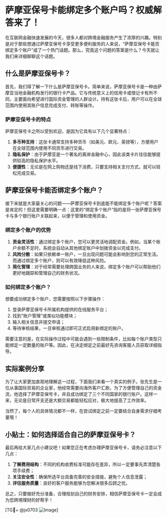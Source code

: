 # 萨摩亚保号卡能绑定多个账户吗？权威解答来了！

在互联网金融快速发展的今天，很多人都对跨境金融服务产生了浓厚的兴趣。特别是对于那些想通过萨摩亚保号卡享受更多便利服务的人来说，“萨摩亚保号卡能否绑定多个账户”成了一个热门话题。那么，究竟这个问题的答案是什么？今天就让我们来详细聊聊这个话题。

## 什么是萨摩亚保号卡？

首先，我们得了解一下什么是萨摩亚保号卡。简单来说，萨摩亚保号卡是一种由萨摩亚当地金融机构发行的银行卡产品。它与传统意义上的信用卡或借记卡有所不同，主要面向希望进行国际资金管理的人群设计。持有这张卡后，用户可以在全球范围内使用其账户信息完成支付、转账等操作。

### 萨摩亚保号卡的特点

萨摩亚保号卡之所以受到欢迎，是因为它具有以下几个显著特点：

1. **多币种支持**：这张卡通常支持多种货币（如美元、欧元、英镑等），方便用户在全球范围内使用不同货币进行交易。
2. **隐私保护**：由于萨摩亚是一个著名的离岸金融中心，因此该类卡片往往能够提供较高的隐私保护水平。
3. **便捷性**：无论是在网上购物还是线下消费，只要支持相关支付方式，就可以轻松完成交易。

## 萨摩亚保号卡能否绑定多个账户？

接下来就是大家最关心的问题——萨摩亚保号卡到底能不能绑定多个账户呢？答案是肯定的！但这里需要明确一点：这里的“绑定多个账户”指的是将一张萨摩亚保号卡与多个银行账户关联起来，以便于管理和使用资金。

### 绑定多个账户的优势

1. **资金灵活性**：通过绑定多个账户，您可以更灵活地调配资金。例如，当某个账户余额不足时，系统会自动从其他绑定账户中划拨资金以完成支付。
2. **风险分散**：如果只依赖单一账户，一旦出现问题可能会影响到您的正常生活。而通过绑定多个账户，则可以有效降低这种风险。
3. **简化管理**：对于经常需要处理跨国业务的人来说，绑定多个账户可以帮助他们更好地跟踪和管理自己的财务状况。

### 如何绑定多个账户？

想要成功绑定多个账户，您需要按照以下步骤操作：

1. 登录萨摩亚保号卡所属机构提供的在线服务平台；
2. 找到“账户管理”或类似功能模块；
3. 输入相关信息并提交申请；
4. 等待审核结果，一旦审核通过即可正式启用新绑定的账户。

需要注意的是，在实际操作过程中可能会遇到一些限制条件，比如每个账户类型只能绑定一定数量的账户等。因此，在决定绑定之前最好先咨询客服人员获取详细指导。

## 实际案例分享

为了让大家更加直观地理解这一过程，下面我们来看一个真实的例子。张先生是一位从事国际贸易的企业家，他经常需要向海外客户汇款。为了方便管理自己的资金流，他选择了萨摩亚保号卡，并且成功绑定了三个不同国家的银行账户。这样一来，无论是日常开支还是大额交易都能轻松应对，极大地提高了工作效率。

当然了，每个人的具体情况都不一样，在尝试绑定之前一定要结合自身需求仔细考量哦！

## 小贴士：如何选择适合自己的萨摩亚保号卡？

最后再给大家几点小建议吧！如果您正在考虑办理萨摩亚保号卡，请务必注意以下几点：

1. **了解费用结构**：不同的机构收费标准可能存在差异，所以一定要事先弄清楚各项手续费；
2. **关注安全性**：确保所选平台具备完善的安全措施，避免个人信息泄露；
3. **评估服务质量**：良好的客户服务能够为您解决很多后顾之忧。

总之，只要做好充分准备，合理规划自己的财务安排，相信萨摩亚保号卡一定会成为您跨境理财的好帮手！

[TG💪+ @jx0703 ![Image](https://github.com/user-attachments/assets/dbca1d08-cadb-493c-b0ec-ad6f7a83f270)]